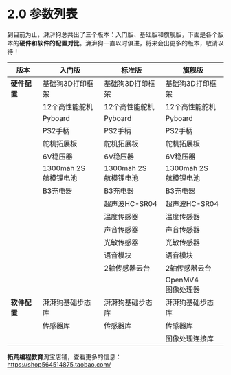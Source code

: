 # **2.0 参数列表**

到目前为止，湃湃狗总共出了三个版本：入门版、基础版和旗舰版，下面是各个版本的**硬件和软件的配置对比**。湃湃狗一直以时俱进，将来会出更多的版本，敬请以待！





| 版本         | 入门版                      | 标准版                      | 旗舰版                      |
| ------------ | --------------------------- | --------------------------- | --------------------------- |
| **硬件配置** | 基础狗3D打印框架            | 基础狗3D打印框架            | 基础狗3D打印框架            |
|              | 12个高性能舵机              | 12个高性能舵机              | 12个高性能舵机              |
|              | Pyboard                     | Pyboard                     | Pyboard                     |
|              | PS2手柄                     | PS2手柄                     | PS2手柄                     |
|              | 舵机拓展板                  | 舵机拓展板                  | 舵机拓展板                  |
|              | 6V稳压器                    | 6V稳压器                    | 6V稳压器                    |
|              | 1300mah 2S <br />航模锂电池 | 1300mah 2S <br />航模锂电池 | 1300mah 2S <br />航模锂电池 |
|              | B3充电器                    | B3充电器                    | B3充电器                    |
|              |                             | 超声波HC-SR04               | 超声波HC-SR04               |
|              |                             | 温度传感器                  | 温度传感器                  |
|              |                             | 声音传感器                  | 声音传感器                  |
|              |                             | 光敏传感器                  | 光敏传感器                  |
|              |                             | 语音模块                    | 语音模块                    |
|              |                             | 2轴传感器云台               | 2轴传感器云台               |
|              |                             |                             | OpenMV4 <br />图像处理器    |
| **软件配置** | 湃湃狗基础步态库            | 湃湃狗基础步态库            | 湃湃狗基础步态库            |
|              | 传感器库                    | 传感器库                    | 传感器库                    |
|              |                             |                             | 图像处理连接库              |



**拓荒编程教育**淘宝店铺，查看更多的信息：https://shop564514875.taobao.com/